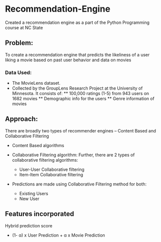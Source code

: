 # Recommendation-Engine
Created a recommendation engine as a part of the Python Programming course at NC State

## Problem:
To create a recommendation engine that predicts the likeliness of a user liking a movie based on past user behavior and data on movies

### Data Used:
* The MovieLens dataset.
* Collected by the GroupLens Research Project at the University of Minnesota. It consists of:
** 100,000 ratings (1-5) from 943 users on 1682 movies
** Demographic info for the users
** Genre information of movies

## Approach:
There are broadly two types of recommender engines – Content Based and Collaborative Filtering
* Content Based algorithms 
* Collaborative Filtering algorithm: Further, there are 2 types of collaborative filtering algorithms:
  * User-User Collaborative filtering 
  * Item-Item Collaborative filtering

* Predictions are made using Collaborative Filtering method for both:
  * Existing Users
  * New User

## Features incorporated

Hybrid prediction score
* (1- α) x User Prediction + α x Movie Prediction
